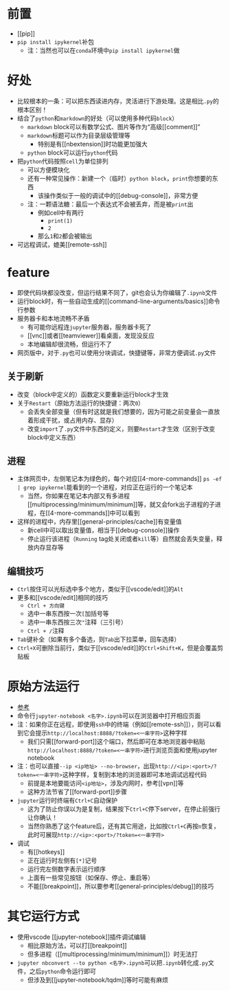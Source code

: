 # 前置
- [[pip]]
- `pip install ipykernel`补包
  - 注：当然也可以在`conda`环境中`pip install ipykernel`做
# 好处
- 比较根本的一条：可以把东西读进内存，灵活进行下游处理。这是相比`.py`的根本区别！
- 结合了`python`和`markdown`的好处（可以使用多种代码`block`）
  - `markdown` block可以有数学公式、图片等作为“高级[[comment]]”
  - `markdown`标题可以作为目录层级管理等
    - 特别是有[[nbextension]]时功能更加强大
  - `python` block可以运行`python`代码
- 把`python`代码按照`cell`为单位排列
  - 可以方便模块化
  - 还有一种常见操作：新建一个（临时）`python block`，`print`你想要的东西
    - 该操作类似于一般的调试中的[[debug-console]]，非常方便
  - 注：一颗语法糖：最后一个表达式不会被丢弃，而是被`print`出
    - 例如cell中有两行
      - `print(1)`
      - `2`
    - 那么`1`和`2`都会被输出
- 可远程调试，媲美[[remote-ssh]]
# feature
- 即使代码块都没改变，但运行结果不同了，git也会认为你编辑了`.ipynb`文件
- 运行block时，有一些自动生成的[[command-line-arguments/basics]]命令行参数
- 服务器卡和本地流畅不矛盾
  - 有可能你远程连`jupyter`服务器，服务器卡死了
  - [[vnc]]或者[[teamviewer]]看桌面，发现没反应
  - 本地编辑却很流畅，但运行不了
- 网页版中，对于`.py`也可以使用分块调试，快捷键等，非常方便调试`.py`文件
## 关于刷新
- 改变（block中定义的）函数定义要重新运行block才生效
- 关于`Restart`（原始方法运行的快捷键：两次`0`）
  - 会丢失全部变量（但有时这就是我们想要的，因为可能之前变量会一直放着形成干扰，或占用内存、显存）
  - 改变`import`了`.py`文件中东西的定义，则要`Restart`才生效（区别于改变block中定义东西）
## 进程
- 主体网页中，左侧笔记本为绿色的，每个对应[[4-more-commands]] `ps -ef | grep ipykernel`能看到的一个进程，对应正在运行的一个笔记本
  - 当然，你如果在笔记本内部又有多进程[[multiprocessing/minimum/minimum]]等，就又会fork出子进程的子进程，在[[4-more-commands]]中可以看到
- 这样的进程中，内存里[[general-principles/cache]]有变量值
  - 新cell中可以取出变量值，相当于[[debug-console]]操作
  - 停止运行该进程（`Running` tag处关闭或者`kill`等）自然就会丢失变量，释放内存显存等
## 编辑技巧
- `Ctrl`按住可以光标选中多个地方，类似于[[vscode/edit]]的`Alt`
- 更多和[[vscode/edit]]相同的技巧
  - `Ctrl + 方向键`
  - 选中一串东西按一次`[`加括号等
  - 选中一串东西按三次`"`注释（三引号）
  - `Ctrl + /`注释
- `Tab`键补全（如果有多个备选，则`Tab`出下拉菜单，回车选择）
- `Ctrl+X`可删除当前行，类似于[[vscode/edit]]的`Ctrl+Shift+K`，但是会覆盖剪贴板
# 原始方法运行
- [参考](https://docs.jupyter.org/en/latest/running.html)
- 命令行`jupyter-notebook <名字>.ipynb`可以在浏览器中打开相应页面
- 注：如果你正在远程，即使用`ssh`中的终端（例如[[remote-ssh]]），则可以看到它会提示`http://localhost:8888/?token=<一串字符>`这种字样
  - 我们只需[[forward-port]]这个端口，然后即可在本地浏览器中粘贴`http://localhost:8888/?token=<一串字符>`进行浏览页面和使用jupyter notebook
- 注：也可以直接`--ip <ip地址> --no-browser`，出现`http://<ip>:<port>/?token=<一串字符>`这种字样，复制到本地的浏览器即可本地调试远程代码
  - 前提是本地要能访问`<ip地址>`，涉及内网时，参考[[vpn]]等
  - 这种方法节省了[[forward-port]]步骤
- `jupyter`运行时终端有`Ctrl+C`自动保护
  - 这为了防止你误以为是复制，结果按下`Ctrl+C`停下server，在停止前强行让你确认！
  - 当然你熟悉了这个feature后，还有其它用途，比如按`Ctrl+C`再按`n`恢复，此时可展现`http://<ip>:<port>/?token=<一串字符>`
- 调试
  - 有[[hotkeys]]
  - 正在运行时左侧有`[*]`记号
  - 运行完左侧数字表示运行顺序
  - 上面有一些常见按钮（如保存、停止、重启等）
  - 不能[[breakpoint]]，所以要参考[[general-principles/debug]]的技巧
# 其它运行方式
- 使用vscode [[jupyter-notebook]]插件调试编辑
  - 相比原始方法，可以打[[breakpoint]]
  - 但多进程（[[multiprocessing/minimum/minimum]]）时无法打
- `jupyter nbconvert --to python <名字>.ipynb`可以把`.ipynb`转化成`.py`文件，之后`python`命令运行即可
  - 但涉及到[[jupyter-notebook/tqdm]]等时可能有麻烦